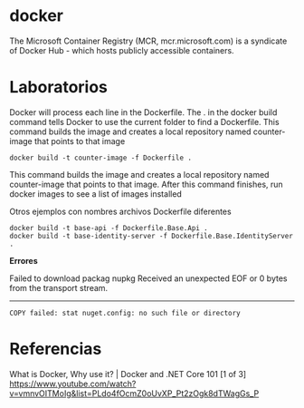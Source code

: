 
# docker

The Microsoft Container Registry (MCR, mcr.microsoft.com) is a syndicate of Docker Hub - which hosts publicly accessible containers.
 

# Laboratorios


Docker will process each line in the Dockerfile. The . in the docker build command tells Docker to use the current folder to find a Dockerfile. This command builds the image and creates a local repository named counter-image that points to that image

```
docker build -t counter-image -f Dockerfile .
```

This command builds the image and creates a local repository named counter-image that points to that image. After this command finishes, run docker images to see a list of images installed



Otros ejemplos con nombres archivos Dockerfile diferentes
```
docker build -t base-api -f Dockerfile.Base.Api .
docker build -t base-identity-server -f Dockerfile.Base.IdentityServer .
```

**Errores**

 Failed to download packag nupkg Received an unexpected EOF or 0 bytes from the transport stream.

-----------------------

```
COPY failed: stat nuget.config: no such file or directory
```


# Referencias

What is Docker, Why use it? | Docker and .NET Core 101 [1 of 3]
https://www.youtube.com/watch?v=vmnvOITMoIg&list=PLdo4fOcmZ0oUvXP_Pt2zOgk8dTWagGs_P


